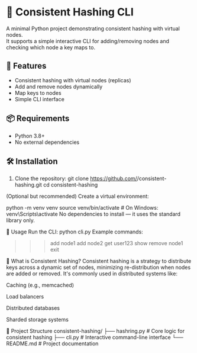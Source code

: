 # 🔁 Consistent Hashing CLI

A minimal Python project demonstrating consistent hashing with virtual nodes.  
It supports a simple interactive CLI for adding/removing nodes and checking which node a key maps to.

## 🚀 Features

- Consistent hashing with virtual nodes (replicas)
- Add and remove nodes dynamically
- Map keys to nodes
- Simple CLI interface

## 📦 Requirements

- Python 3.8+
- No external dependencies

## 🛠️ Installation

1. Clone the repository:
   git clone https://github.com/<your-username>/consistent-hashing.git
   cd consistent-hashing
   
(Optional but recommended) Create a virtual environment:

python -m venv venv
source venv/bin/activate  # On Windows: venv\Scripts\activate
No dependencies to install — it uses the standard library only.

🧪 Usage
Run the CLI:
python cli.py
Example commands:
>>> add node1
>>> add node2
>>> get user123
>>> show
>>> remove node1
>>> exit

🧠 What is Consistent Hashing?
Consistent hashing is a strategy to distribute keys across a dynamic set of nodes, minimizing re-distribution when nodes are added or removed.
It's commonly used in distributed systems like:

Caching (e.g., memcached)

Load balancers

Distributed databases

Sharded storage systems

📂 Project Structure
consistent-hashing/
├── hashring.py     # Core logic for consistent hashing
├── cli.py          # Interactive command-line interface
└── README.md       # Project documentation
